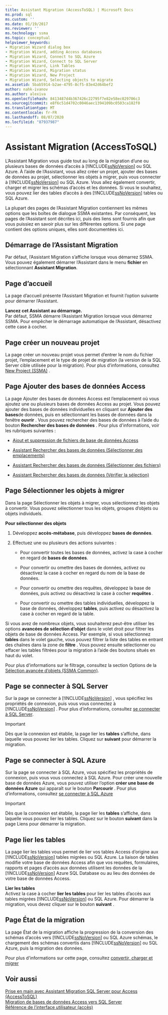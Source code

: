 ```yaml
---
title: Assistant Migration (AccessToSQL) | Microsoft Docs
ms.prod: sql
ms.custom: ''
ms.date: 01/19/2017
ms.reviewer: ''
ms.technology: ssma
ms.topic: conceptual
helpviewer_keywords:
- Migration Wizard dialog box
- Migration Wizard, adding Access databases
- Migration Wizard, Connect to SQL Azure
- Migration Wizard, Connect to SQL Server
- Migration Wizard, Link Tables
- Migration Wizard, Migration status
- Migration Wizard, New Project
- Migration Wizard, Selecting objects to migrate
ms.assetid: 5bab5914-b2ae-4795-8cf5-83e42d64bef2
author: nahk-ivanov
ms.author: alexiva
ms.openlocfilehash: 8413487d4b367426c22795f7e82e58ec029706c3
ms.sourcegitcommit: e8f6c51d4702c0046aec1394109bc0503ca182f0
ms.translationtype: MT
ms.contentlocale: fr-FR
ms.lasthandoff: 08/07/2020
ms.locfileid: "87937987"
---
```

# <a name="migration-wizard-accesstosql"></a>Assistant Migration (AccessToSQL)
L’Assistant Migration vous guide tout au long de la migration d’une ou plusieurs bases de données d’accès à [!INCLUDE[ssNoVersion](../../includes/ssnoversion-md.md)] ou SQL Azure. À l’aide de l’Assistant, vous allez créer un projet, ajouter des bases de données au projet, sélectionner les objets à migrer, puis vous connecter à [!INCLUDE[ssNoVersion](../../includes/ssnoversion-md.md)] ou SQL Azure. Vous allez également convertir, charger et migrer les schémas d’accès et les données. Si vous le souhaitez, vous pouvez lier des tables d’accès à des [!INCLUDE[ssNoVersion](../../includes/ssnoversion-md.md)] tables ou SQL Azure.  
  
La plupart des pages de l’Assistant Migration contiennent les mêmes options que les boîtes de dialogue SSMA existantes. Par conséquent, les pages de l’Assistant sont décrites ici, puis des liens sont fournis afin que vous puissiez en savoir plus sur les différentes options. Si une page contient des options uniques, elles sont documentées ici.  
  
## <a name="starting-the-migration-wizard"></a>Démarrage de l’Assistant Migration  
Par défaut, l’Assistant Migration s’affiche lorsque vous démarrez SSMA. Vous pouvez également démarrer l’Assistant dans le menu **fichier** en sélectionnant **Assistant Migration**.  
  
## <a name="welcome-page"></a>Page d’accueil  
La page d’accueil présente l’Assistant Migration et fournit l’option suivante pour démarrer l’Assistant.  
  
**Lancez cet Assistant au démarrage.**  
Par défaut, SSMA démarre l’Assistant Migration lorsque vous démarrez SSMA. Pour empêcher le démarrage automatique de l’Assistant, désactivez cette case à cocher.  
  
## <a name="create-new-project-page"></a>Page créer un nouveau projet  
La page créer un nouveau projet vous permet d’entrer le nom du fichier projet, l’emplacement et le type de projet de migration (la version de la SQL Server cible utilisée pour la migration). Pour plus d’informations, consultez [New Project (SSMA)](https://msdn.microsoft.com/ca294f6d-eeb5-42ca-9306-156281a3f0f3) .  
  
## <a name="add-access-databases-page"></a>Page Ajouter des bases de données Access  
La page Ajouter des bases de données Access est l’emplacement où vous ajoutez une ou plusieurs bases de données Access au projet. Vous pouvez ajouter des bases de données individuelles en cliquant sur **Ajouter des bases**de données, puis en sélectionnant les bases de données dans la fenêtre **ouvrir** . Vous pouvez rechercher des bases de données à l’aide du bouton **Rechercher des bases de données** . Pour plus d'informations, voir les rubriques suivantes :  
  
-   [Ajout et suppression de fichiers de base de données Access](adding-and-removing-access-database-files-accesstosql.md)  
  
-   [Assistant Rechercher des bases de données (Sélectionner des emplacements)](https://msdn.microsoft.com/00b2d32a-998b-47a7-b25c-589b5bd6777a)  
  
-   [Assistant Rechercher des bases de données (Sélectionner des fichiers)](https://msdn.microsoft.com/2f574a34-4bab-40a4-89a8-ad4907ffc3fd)  
  
-   [Assistant Rechercher des bases de données (Vérifier la sélection)](https://msdn.microsoft.com/62e20e03-50cc-4ac8-8072-524d194d2ec3)  
  
## <a name="select-objects-to-migrate-page"></a>Page Sélectionner les objets à migrer  
Dans la page Sélectionner les objets à migrer, vous sélectionnez les objets à convertir. Vous pouvez sélectionner tous les objets, groupes d’objets ou objets individuels.  
  
**Pour sélectionner des objets**  
  
1.  Développez **accès-métabase**, puis développez **bases de données**.  
  
2.  Effectuez une ou plusieurs des actions suivantes :  
  
    -   Pour convertir toutes les bases de données, activez la case à cocher en regard de **bases de données**.  
  
    -   Pour convertir ou omettre des bases de données, activez ou désactivez la case à cocher en regard du nom de la base de données.  
  
    -   Pour convertir ou omettre des requêtes, développez la base de données, puis activez ou désactivez la case à cocher **requêtes** .  
  
    -   Pour convertir ou omettre des tables individuelles, développez la base de données, développez **tables**, puis activez ou désactivez la case à cocher en regard de la table.  
  
Si vous avez de nombreux objets, vous souhaiterez peut-être utiliser les options **avancées de sélection d’objet** dans le volet droit pour filtrer les objets de base de données Access. Par exemple, si vous sélectionnez **tables** dans le volet gauche, vous pouvez filtrer la liste des tables en entrant des chaînes dans la zone de **filtre** . Vous pouvez ensuite sélectionner ou effacer les tables filtrées pour la migration à l’aide des boutons situés en haut du volet.  
  
Pour plus d’informations sur le filtrage, consultez la section Options de la [Sélection avancée d’objets (SSMA Common)](https://msdn.microsoft.com/f53b0c79-5473-410a-a0dc-d8f544f7a63c).  
  
## <a name="connect-to-sql-server-page"></a>Page se connecter à SQL Server  
Sur la page se connecter à [!INCLUDE[ssNoVersion](../../includes/ssnoversion-md.md)] , vous spécifiez les propriétés de connexion, puis vous vous connectez à [!INCLUDE[ssNoVersion](../../includes/ssnoversion-md.md)] . Pour plus d’informations, consultez [se connecter à SQL Server](connect-to-sql-server-accesstosql.md).
  
> [!IMPORTANT]  
> Dès que la connexion est établie, la page lier les **tables** s’affiche, dans laquelle vous pouvez lier les tables. Cliquez sur **suivant** pour démarrer la migration.  
  
## <a name="connect-to-sql-azure-page"></a>Page se connecter à SQL Azure  
Sur la page se connecter à SQL Azure, vous spécifiez les propriétés de connexion, puis vous vous connectez à SQL Azure. Pour créer une nouvelle base de données Azure, vous pouvez utiliser l’option **créer une base de données Azure** qui apparaît sur le bouton **Parcourir** . Pour plus d’informations, consultez [se connecter à SQL Azure](connect-to-azure-sql-db-accesstosql.md)  
  
> [!IMPORTANT]  
> Dès que la connexion est établie, la page lier les **tables** s’affiche, dans laquelle vous pouvez lier les tables. Cliquez sur le bouton **suivant** dans la page Liens pour démarrer la migration.  
  
## <a name="link-tables-page"></a>Page lier les tables  
La page lier les tables vous permet de lier vos tables Access d’origine aux [!INCLUDE[ssNoVersion](../../includes/ssnoversion-md.md)] tables migrées ou SQL Azure. La liaison de tables modifie votre base de données Access afin que vos requêtes, formulaires, rapports et pages d’accès aux données utilisent les données de la [!INCLUDE[ssNoVersion](../../includes/ssnoversion-md.md)] Azure SQL Database ou au lieu des données de votre base de données Access.  
  
**Lier les tables**  
Activez la case à cocher **lier les tables** pour lier les tables d’accès aux tables migrées [!INCLUDE[ssNoVersion](../../includes/ssnoversion-md.md)] ou SQL Azure. Pour démarrer la migration, vous devez cliquer sur le bouton **suivant** .  
  
## <a name="migration-status-page"></a>Page État de la migration  
La page État de la migration affiche la progression de la conversion des schémas d’accès vers [!INCLUDE[ssNoVersion](../../includes/ssnoversion-md.md)] ou SQL Azure schémas, le chargement des schémas convertis dans [!INCLUDE[ssNoVersion](../../includes/ssnoversion-md.md)] ou SQL Azure, puis la migration des données.  
  
Pour plus d’informations sur cette page, consultez [convertir, charger et migrer](https://msdn.microsoft.com/4ec83e96-88a5-4b7b-8d5a-f3429d9a936b)  
  
## <a name="see-also"></a>Voir aussi  
[Prise en main avec Assistant Migration SQL Server pour Access &#40;AccessToSQL&#41;](../../ssma/access/getting-started-with-sql-server-migration-assistant-for-access-accesstosql.md)  
[Migration de bases de données Access vers SQL Server](migrating-access-databases-to-sql-server-azure-sql-db-accesstosql.md)  
[Référence de l’interface utilisateur (accès)](https://msdn.microsoft.com/af24c303-4a41-449b-9c86-d6558a97e839)  
  
